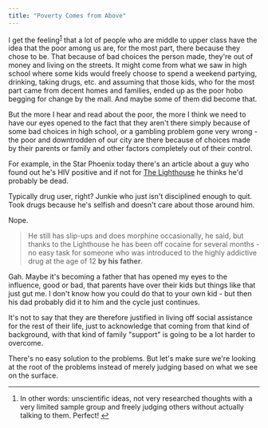 ```yaml
---
title: "Poverty Comes from Above"
---
```

<p>I get the feeling<sup id="fnref-20123:1"><a href="#fn-20123:1" rel="footnote">1</a></sup> that a lot of people who are middle to upper class have the idea that the poor among us are, for the most part, there because they chose to be. That because of bad choices the person made, they're out of money and living on the streets. It might come from what we saw in high school where some kids would freely choose to spend a weekend partying, drinking, taking drugs, etc. and assuming that those kids, who for the most part came from decent homes and families, ended up as the poor hobo begging for change by the mall. And maybe some of them did become that.</p>
<p>But the more I hear and read about the poor, the more I think we need to have our eyes opened to the fact that they aren't there simply because of some bad choices in high school, or a gambling problem gone very wrong - the poor and downtrodden of our city are there because of choices made by their parents or family and other factors completely out of their control.</p>
<p>For example, in the Star Phoenix today there's an article about a guy who found out he's HIV positive and if not for <a href="http://www.thelighthousesupportedliving.ca/">The Lighthouse</a> he thinks he'd probably be dead.</p>
<p>Typically drug user, right? Junkie who just isn't disciplined enough to quit. Took drugs because he's selfish and doesn't care about those around him.</p>
<p>Nope.</p>
<blockquote><p>
  He still has slip-ups and does morphine occasionally, he said, but thanks to the Lighthouse he has been off cocaine for several months - no easy task for someone who was introduced to the highly addictive drug at the age of 12 <strong>by his father</strong>.
</p></blockquote>
<p>Gah. Maybe it's becoming a father that has opened my eyes to the influence, good or bad, that parents have over their kids but things like that just gut me. I don't know how you could do that to your own kid - but then his dad probably did it to him and the cycle just continues.</p>
<p>It's not to say that they are therefore justified in living off social assistance for the rest of their life, just to acknowledge that coming from that kind of background, with that kind of family "support" is going to be a lot harder to overcome.</p>
<p>There's no easy solution to the problems. But let's make sure we're looking at the root of the problems instead of merely judging based on what we see on the surface.</p>
<div class="footnotes">
<hr />
<ol>
<li id="fn-20123:1">
In other words: unscientific ideas, not very researched thoughts with a very limited sample group and freely judging others without actually talking to them. Perfect!&#160;<a href="#fnref-20123:1" rev="footnote">&#8617;</a>
</li>
</ol>
</div>
